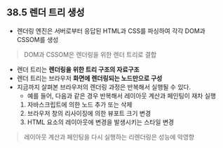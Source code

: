 ## 38.5 렌더 트리 생성

- 렌더링 엔진은 서버로부터 응답된 HTML과 CSS를 파싱하여 각각 DOM과 CSSOM를 생성

> DOM과 CSSOM은 렌더링을 위한 렌더 트리로 결합

- 렌더 트리는 **렌더링을 위한 트리 구조의 자료구조**
- 렌더 트리는 브라우저 **화면에 렌더링되는 노드만으로 구성**
- 지금까지 살펴본 브라우저의 렌더링 과정은 반복해서 실행될 수 있다.
    - 예를 들어, 다음과 같은 경우 반복해서 레이아웃 계산과 페인팅이 재차 실행
    1. 자바스크립트에 의한 노드 추가 또는 삭제
    2. 브라우저 창의 리사이징에 의한 뷰포트 크기 변경
    3. HTML 요소의 레이아웃에 변경을 발생시키는 스타일 변경

> 레이아웃 계산과 페인팅을 다시 실행하는 리렌더링은 성능에 악영향